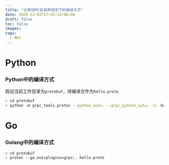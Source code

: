 ```yaml
---
title: "记录GRPC在各种语言下的编译方式"
date: 2020-12-02T17:42:12+08:00
draft: false
toc: false
images:
tags: 
  - RPC
---
```



# Python

### Python中的编译方式

假设当前工作目录为`protobuf`，待编译文件为`hello.proto`
```sh
> cd protobuf
> python -m grpc_tools.protoc --python_out=. --grpc_python_out=. -I. hello.proto
```


# Go

### Golang中的编译方式

```sh
> cd protobuf
> protoc --go_out=plugins=grpc:. hello.proto
```